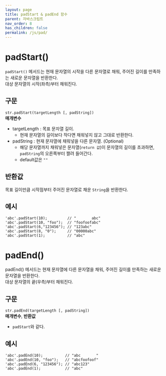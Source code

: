 ```yaml
---
layout: page
title: padStart & padEnd 함수
parent: 자바스크립트
nav_order: 8
has_children: false
permalink: /js/pad/
---
```


# padStart()

`padStart()` 메서드는 현재 문자열의 시작을 다른 문자열로 채워, 주어진 길이를 만족하는 새로운 문자열을 반환한다.  
대상 문자열의 시작(좌측)부터 채워진다.  

## 구문  
`str.padStart(targetLength [, padString])`  
**매개변수**  
- targetLength : 목표 문자열 길이.
    - 현재 문자열의 길이보다 작다면 채워넣지 않고 그대로 반환한다.
- padString : 현재 문자열에 채워넣을 다른 문자열. (Optional)
    - 해당 문자열까지 채워넣은 문자열(`return 값`)이 문자열의 길이를 초과하면, `padString`의 오른쪽부터 짤려 들어간다.
    - default값은 `""`

## 반환값  
목표 길이만큼 시작점부터 주어진 문자열로 채운 `String`을 반환한다.  

## 예시  
```
'abc'.padStart(10);         // "       abc"
'abc'.padStart(10, "foo");  // "foofoofabc"
'abc'.padStart(6,"123456"); // "123abc"
'abc'.padStart(8, "0");     // "00000abc"
'abc'.padStart(1);          // "abc"
```

# padEnd()

padEnd() 메서드는 현재 문자열에 다른 문자열을 채워, 주어진 길이를 만족하는 새로운 문자열을 반환한다.  
대상 문자열의 끝(우측)부터 채워진다.  

## 구문  
`str.padEnd(targetLength [, padString])`  
**매개변수**, **반환값**
- `padStart`와 같다.

## 예시  
```
'abc'.padEnd(10);          // "abc       "
'abc'.padEnd(10, "foo");   // "abcfoofoof"
'abc'.padEnd(6, "123456"); // "abc123"
'abc'.padEnd(1);           // "abc"
```

